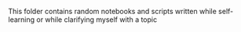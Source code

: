 This folder contains random notebooks and scripts written while self-learning or while clarifying myself with a topic
